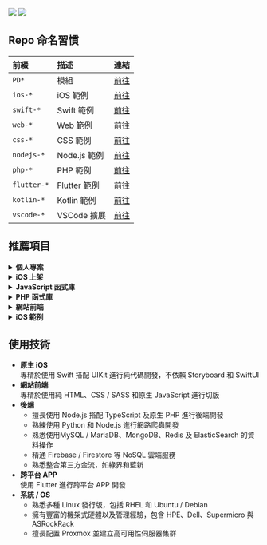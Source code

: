 [![](https://img.shields.io/badge/點擊查看-報價-44dd44)](https://github.com/pardnchiu/pardnchiu/blob/main/price.zh.md) [![](https://img.shields.io/badge/read-English%20Version-ffffff)](https://github.com/pardnchiu/pardnchiu/blob/main/README.en.md)

## Repo 命名習慣

| 前綴 | 描述 | 連結 |
| :- | :- | :- |
| `PD*` | 模組 | [前往](https://github.com/pardnchiu?tab=repositories&q=PD) |
| `ios-*` | iOS 範例 | [前往](https://github.com/pardnchiu?tab=repositories&q=ios-) |
| `swift-*` | Swift 範例 | [前往](https://github.com/pardnchiu?tab=repositories&q=swift-) |
| `web-*` | Web 範例 | [前往](https://github.com/pardnchiu?tab=repositories&q=web-) |
| `css-*` | CSS 範例 | [前往](https://github.com/pardnchiu?tab=repositories&q=css-) |
| `nodejs-*` | Node.js 範例 | [前往](https://github.com/pardnchiu?tab=repositories&q=nodejs-) |
| `php-*` | PHP 範例 | [前往](https://github.com/pardnchiu?tab=repositories&q=php-) |
| `flutter-*` | Flutter 範例 | [前往](https://github.com/pardnchiu?tab=repositories&q=flutter-) |
| `kotlin-*` | Kotlin 範例 | [前往](https://github.com/pardnchiu?tab=repositories&q=kotlin-) |
| `vscode-*` | VSCode 擴展 | [前往](https://github.com/pardnchiu?tab=repositories&q=vscode-) |

## 推薦項目

<details>
<summary><strong>個人專案</strong></summary>

1. JOBALL找專家<br>
[萬人註冊的專業人才媒合平台](https://joball.tw)
2. Website Builder<br>
[網頁版架站工具](https://github.com/pardnchiu/website-builder)

</details>

<details>
<summary><strong>iOS 上架</strong></summary>

1. JOBALL接洽<br>
[專業人才媒合社群](https://appadvice.com/app/joball-e6-8e-a5-e6-b4-bd/1272878907.amp)
2. NEEDS開箱<br>
[電商社群](https://appadvice.com/app/e9-96-8b-e7-ae-b1/1460355322.amp)

</details>

<details>
<summary><strong>JavaScript 函式庫</strong></summary>

1. PDRenderKit<br>
[易於導入使用的前端框架](https://github.com/pardnchiu/PDRenderKit)
2. PDMarkdownKit<br>
[輕量且模組化的MD編輯器](https://github.com/pardnchiu/PDMarkdownKit)
3. PDPlayerKit<br>
[便於插入HTML5/YT影片的播放器](https://github.com/pardnchiu/PDPlayerKit)

</details>

<details>
<summary><strong>PHP 函式庫</strong></summary>

1. PDPHP-Async<br>
[支持依賴排序的非同步任務函式庫](https://github.com/pardnchiu/PDPHP-Async)

</details>

<details>
<summary><strong>網站前端</strong></summary>

1. Web Template<br>
[網站純前端範例合輯](https://github.com/pardnchiu/web-template)
2. CSS Pokemon Quest<br>
[寶可夢探險頭像 (CSS繪圖)](https://github.com/pardnchiu/css-pokemon-quest)

</details>

<details>
<summary><strong>iOS 範例</strong></summary>

1. Firebase Messaging<br>
[Firebase 即時訊息](https://github.com/pardnchiu/ios-firebase-messaging)
2. Moneybook<br>
[記帳軟體](https://github.com/pardnchiu/ios-moneybook)

</details>

## 使用技術

- **原生 iOS**<br>
  專精於使用 Swift 搭配 UIKit 進行純代碼開發，不依賴 Storyboard 和 SwiftUI
- **網站前端**<br>
  專精於使用純 HTML、CSS / SASS 和原生 JavaScript 進行切版
- **後端**<br>
   - 擅長使用 Node.js 搭配 TypeScript 及原生 PHP 進行後端開發
   - 熟練使用 Python 和 Node.js 進行網路爬蟲開發
   - 熟悉使用MySQL / MariaDB、MongoDB、Redis 及 ElasticSearch 的資料操作
   - 精通 Firebase / Firestore 等 NoSQL 雲端服務
   - 熟悉整合第三方金流，如綠界和藍新
- **跨平台 APP**<br>
  使用 Flutter 進行跨平台 APP 開發
- **系統 / OS**
   - 熟悉多種 Linux 發行版，包括 RHEL 和 Ubuntu / Debian
   - 擁有豐富的機架式硬體以及管理經驗，包含 HPE、Dell、Supermicro 與 ASRockRack
   - 擅長配置 Proxmox 並建立高可用性伺服器集群
